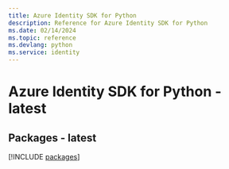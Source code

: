 ```yaml
---
title: Azure Identity SDK for Python
description: Reference for Azure Identity SDK for Python
ms.date: 02/14/2024
ms.topic: reference
ms.devlang: python
ms.service: identity
---
```

# Azure Identity SDK for Python - latest
## Packages - latest
[!INCLUDE [packages](identity-index.md)]